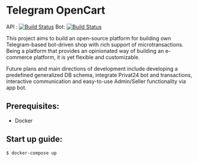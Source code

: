 # Telegram OpenCart
API : [![Build Status](https://travis-ci.com/Indeoo/telegram-opencart-api.svg?branch=master)](https://travis-ci.com/Indeoo/telegram-opencart-api)
Bot: [![Build Status](https://travis-ci.com/onidoru/telegram-opencart-bot.svg?branch=master)](https://travis-ci.com/onidoru/telegram-opencart-bot)

This project aims to build an open-source platform for building own Telegram-based
bot-driven shop with rich support of microtransactions. Being a platform that provides
an opinionated way of building an e-commerce platform, it is yet flexible and 
customizable.

Future plans and main directions of development include developing a predefined 
generalized DB schema, integrate Privat24 bot and transactions, 
interactive communication and easy-to-use Admin/Seller functionality via app bot.

## Prerequisites:
- Docker

## Start up guide:
```` 
$ docker-compose up

